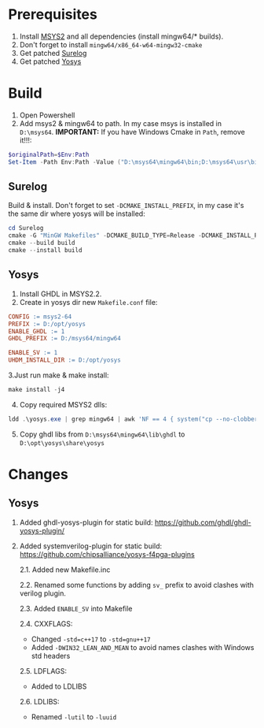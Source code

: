 # Prerequisites
1. Install [MSYS2](https://www.msys2.org/) and all dependencies (install mingw64/* builds).
  1. Don't forget to install `mingw64/x86_64-w64-mingw32-cmake`
2. Get patched [Surelog](https://github.com/RustamC/Surelog/tree/win-static-build-024)
3. Get patched [Yosys](https://github.com/RustamC/yosys/tree/win-static-build-024)

# Build
1. Open Powershell
2. Add msys2 & mingw64 to path. In my case msys is installed in `D:\msys64`. **IMPORTANT:** If you have Windows Cmake in `Path`, remove it!!!:

```powershell
$originalPath=$Env:Path
Set-Item -Path Env:Path -Value ("D:\msys64\mingw64\bin;D:\msys64\usr\bin;" + $Env:Path)
```

## Surelog
Build & install. Don't forget to set `-DCMAKE_INSTALL_PREFIX`, in my case it's the same dir where yosys will be installed:

```powershell
cd Surelog
cmake -G "MinGW Makefiles" -DCMAKE_BUILD_TYPE=Release -DCMAKE_INSTALL_PREFIX=D:/opt/yosys -DCMAKE_POSITION_INDEPENDENT_CODE=ON -S . -B build
cmake --build build 
cmake --install build
```

## Yosys
1. Install GHDL in MSYS2.2. 
2. Create in yosys dir new `Makefile.conf` file:

```Makefile
CONFIG := msys2-64
PREFIX := D:/opt/yosys
ENABLE_GHDL := 1
GHDL_PREFIX := D:/msys64/mingw64

ENABLE_SV := 1
UHDM_INSTALL_DIR := D:/opt/yosys
```

3.Just run make & make install:
```powershell
make install -j4
```

4. Copy required MSYS2 dlls:
```powershell
ldd .\yosys.exe | grep mingw64 | awk 'NF == 4 { system("cp --no-clobber " $3 " /d/opt/yosys/bin") }'
```

5. Copy ghdl libs from `D:\msys64\mingw64\lib\ghdl` to `D:\opt\yosys\share\yosys`

# Changes
## Yosys
1. Added ghdl-yosys-plugin for static build: https://github.com/ghdl/ghdl-yosys-plugin/
2. Added systemverilog-plugin for static build: https://github.com/chipsalliance/yosys-f4pga-plugins

	2.1. Added new Makefile.inc

	2.2. Renamed some functions by adding `sv_` prefix to avoid clashes with verilog plugin.

	2.3. Added `ENABLE_SV` into Makefile

	2.4. CXXFLAGS:
    - Changed `-std=c++17` to `-std=gnu++17`
    - Added `-DWIN32_LEAN_AND_MEAN` to avoid names clashes with Windows std headers
  
	2.5. LDFLAGS:
    - Added to LDLIBS 
  
	2.6. LDLIBS:
    - Renamed `-lutil` to `-luuid`
